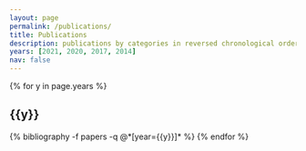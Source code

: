 ```yaml
---
layout: page
permalink: /publications/
title: Publications
description: publications by categories in reversed chronological order. generated by jekyll-scholar.
years: [2021, 2020, 2017, 2014]
nav: false
---
```


<div class="publications">

{% for y in page.years %}
  <h2 class="year">{{y}}</h2>
  {% bibliography -f papers -q @*[year={{y}}]* %}
{% endfor %}

</div>
